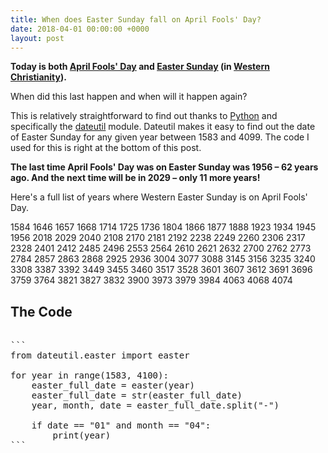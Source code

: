 ```yaml
---
title: When does Easter Sunday fall on April Fools' Day?
date: 2018-04-01 00:00:00 +0000
layout: post
---
```

**Today is both [April Fools' Day](https://en.wikipedia.org/wiki/April_Fools'_Day) and [Easter Sunday](https://en.wikipedia.org/wiki/Easter) (in [Western Christianity](https://en.wikipedia.org/wiki/Western_Christianity)).**

When did this last happen and when will it happen again?

This is relatively straightforward to find out thanks to [Python](https://en.wikipedia.org/wiki/Python_(programming_language)) and specifically the [dateutil](https://github.com/dateutil/dateutil) module. Dateutil makes it easy to find out the date of Easter Sunday for any given year between 1583 and 4099. The code I used for this is right at the bottom of this post.

**The last time April Fools' Day was on Easter Sunday was 1956 – 62 years ago. And the next time will be in 2029 – only 11 more years!**

Here's a full list of years where Western Easter Sunday is on April Fools' Day.

1584
1646
1657
1668
1714
1725
1736
1804
1866
1877
1888
1923
1934
1945
1956
2018
2029
2040
2108
2170
2181
2192
2238
2249
2260
2306
2317
2328
2401
2412
2485
2496
2553
2564
2610
2621
2632
2700
2762
2773
2784
2857
2863
2868
2925
2936
3004
3077
3088
3145
3156
3235
3240
3308
3387
3392
3449
3455
3460
3517
3528
3601
3607
3612
3691
3696
3759
3764
3821
3827
3832
3900
3973
3979
3984
4063
4068
4074

## The Code

<pre class="js-scrollable">

```
from dateutil.easter import easter

for year in range(1583, 4100):
    easter_full_date = easter(year)  
    easter_full_date = str(easter_full_date)  
    year, month, date = easter_full_date.split("-")

    if date == "01" and month == "04":  
        print(year)
```
</pre>
